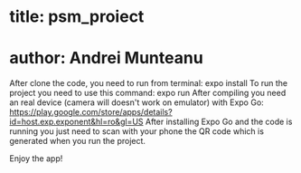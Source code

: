 # title: psm_proiect
# author: Andrei Munteanu

After clone the code, you need to run from terminal: expo install
To run the project you need to use this command: expo run 
After compiling you need an real device (camera will doesn't work on emulator) with Expo Go: https://play.google.com/store/apps/details?id=host.exp.exponent&hl=ro&gl=US
After installing Expo Go and the code is running you just need to scan with your phone the QR code which is generated when you run the project.

Enjoy the app!

